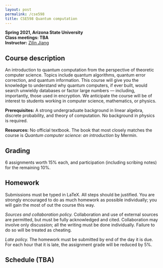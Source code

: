 ```yaml
---
layout: post
permalink: /cse598
title: CSE598 Quantum computation
---
```

**Spring 2021, Arizona State University**  
**Class meetings: TBA**  
**Instructor:** [Zilin Jiang](/)

## Course description

An introduction to quantum computation from the perspective of theoretic computer science. Topics include quantum algorithms, quantum error correction, and quantum information. This course will give you the knowledge to understand why quantum computers, if ever built, would search unwieldy databases or factor large numbers — including, importantly, those used in encryption. We anticipate the course will be of interest to students working in computer science, mathematics, or physics.

**Prerequisites:** A strong undergraduate background in linear algebra, discrete probability, and theory of computation. No background in physics is required.

**Resources:** No official textbook. The book that most closely matches the course is _Quantum computer science: an introduction_ by Mermin.

## Grading

6 assignments worth 15% each, and participation (including scribing notes) for the remaining 10%.

## Homework

Submissions must be typed in LaTeX. All steps should be justified. You are strongly encouraged to do as much homework as possible individually; you will gain the most of out the course this way.

_Sources and collaboration policy._ Collaboration and use of external sources are permitted, but must be fully acknowledged and cited. Collaboration may involve only discussion; all the writing must be done individually. Failure to do so will be treated as cheating.

_Late policy._ The homework must be submitted by end of the day it is due. For each hour that it is late, the assignment grade will be reduced by 5%.

## Schedule (TBA)
